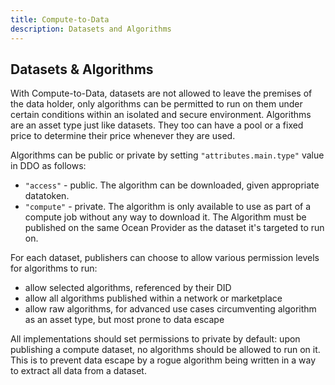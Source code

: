 ```yaml
---
title: Compute-to-Data
description: Datasets and Algorithms
---
```


## Datasets & Algorithms

With Compute-to-Data, datasets are not allowed to leave the premises of the data holder, only algorithms can be permitted to run on them under certain conditions within an isolated and secure environment. Algorithms are an asset type just like datasets. They too can have a pool or a fixed price to determine their price whenever they are used.


Algorithms can be public or private by setting `"attributes.main.type"` value in DDO as follows:

- `"access"` - public. The algorithm can be downloaded, given appropriate datatoken.
- `"compute"` - private. The algorithm is only available to use as part of a compute job without any way to download it. The Algorithm must be published on the same Ocean Provider as the dataset it's targeted to run on.

For each dataset, publishers can choose to allow various permission levels for algorithms to run:

- allow selected algorithms, referenced by their DID
- allow all algorithms published within a network or marketplace
- allow raw algorithms, for advanced use cases circumventing algorithm as an asset type, but most prone to data escape

All implementations should set permissions to private by default: upon publishing a compute dataset, no algorithms should be allowed to run on it. This is to prevent data escape by a rogue algorithm being written in a way to extract all data from a dataset.
